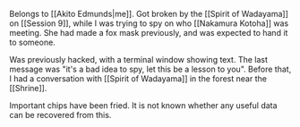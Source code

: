 Belongs to [[Akito Edmunds|me]].
Got broken by the [[Spirit of Wadayama]] on [[Session 9]],
while I was trying to spy on who [[Nakamura Kotoha]] was meeting.
She had made a fox mask previously, and was expected to hand it to someone.

Was previously hacked, with a terminal window showing text.
The last message was "it's a bad idea to spy, let this be a lesson to you". Before that, I had a conversation with [[Spirit of Wadayama]] in the forest near the [[Shrine]].

Important chips have been fried. It is not known whether any useful data can be recovered from this.